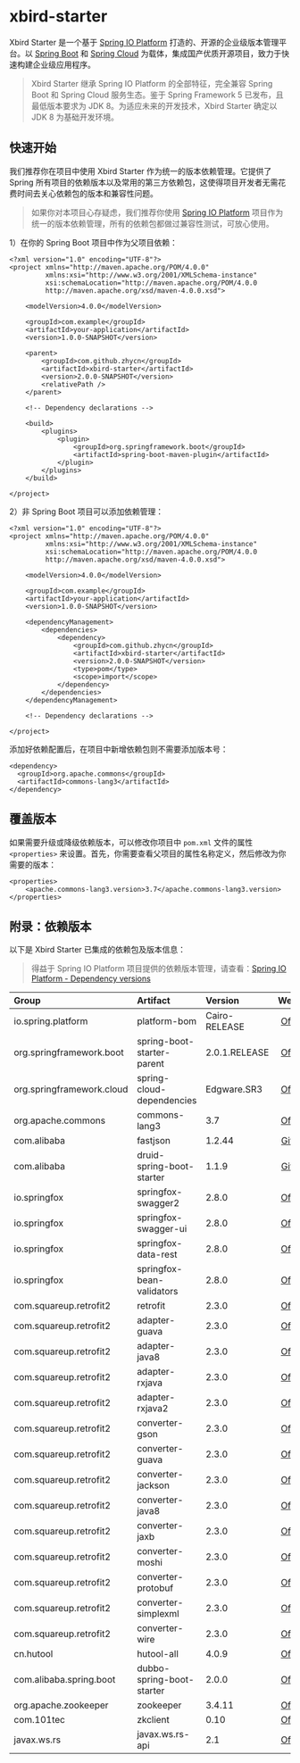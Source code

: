 # xbird-starter

Xbird Starter 是一个基于 [Spring IO Platform](http://platform.spring.io/platform/) 打造的、开源的企业级版本管理平台。以 [Spring Boot](https://projects.spring.io/spring-boot/) 和 [Spring Cloud](http://projects.spring.io/spring-cloud/) 为载体，集成国产优质开源项目，致力于快速构建企业级应用程序。

> Xbird Starter 继承 Spring IO Platform 的全部特征，完全兼容 Spring Boot 和 Spring Cloud 服务生态。鉴于 Spring Framework 5 已发布，且最低版本要求为 JDK 8。为适应未来的开发技术，Xbird Starter 确定以 JDK 8 为基础开发环境。

## 快速开始

我们推荐你在项目中使用 Xbird Starter 作为统一的版本依赖管理。它提供了 Spring 所有项目的依赖版本以及常用的第三方依赖包，这使得项目开发者无需花费时间去关心依赖包的版本和兼容性问题。

> 如果你对本项目心存疑虑，我们推荐你使用 [Spring IO Platform](http://platform.spring.io/platform/) 项目作为统一的版本依赖管理，所有的依赖包都做过兼容性测试，可放心使用。

1）在你的 Spring Boot 项目中作为父项目依赖：

```
<?xml version="1.0" encoding="UTF-8"?>
<project xmlns="http://maven.apache.org/POM/4.0.0"
         xmlns:xsi="http://www.w3.org/2001/XMLSchema-instance"
         xsi:schemaLocation="http://maven.apache.org/POM/4.0.0 
         http://maven.apache.org/xsd/maven-4.0.0.xsd">

    <modelVersion>4.0.0</modelVersion>

    <groupId>com.example</groupId>
    <artifactId>your-application</artifactId>
    <version>1.0.0-SNAPSHOT</version>

    <parent>
        <groupId>com.github.zhycn</groupId>
        <artifactId>xbird-starter</artifactId>
        <version>2.0.0-SNAPSHOT</version>
        <relativePath />
    </parent>

    <!-- Dependency declarations -->

    <build>
        <plugins>
            <plugin>
                <groupId>org.springframework.boot</groupId>
                <artifactId>spring-boot-maven-plugin</artifactId>
            </plugin>
        </plugins>
    </build>

</project>
```

2）非 Spring Boot 项目可以添加依赖管理：

```
<?xml version="1.0" encoding="UTF-8"?>
<project xmlns="http://maven.apache.org/POM/4.0.0"
         xmlns:xsi="http://www.w3.org/2001/XMLSchema-instance"
         xsi:schemaLocation="http://maven.apache.org/POM/4.0.0 
         http://maven.apache.org/xsd/maven-4.0.0.xsd">

    <modelVersion>4.0.0</modelVersion>

    <groupId>com.example</groupId>
    <artifactId>your-application</artifactId>
    <version>1.0.0-SNAPSHOT</version>

    <dependencyManagement>
        <dependencies>
            <dependency>
                <groupId>com.github.zhycn</groupId>
                <artifactId>xbird-starter</artifactId>
                <version>2.0.0-SNAPSHOT</version>
                <type>pom</type>
                <scope>import</scope>
            </dependency>
        </dependencies>
    </dependencyManagement>

    <!-- Dependency declarations -->

</project>
```

添加好依赖配置后，在项目中新增依赖包则不需要添加版本号：

```
<dependency>
  <groupId>org.apache.commons</groupId>
  <artifactId>commons-lang3</artifactId>
</dependency>
```

## 覆盖版本

如果需要升级或降级依赖版本，可以修改你项目中 `pom.xml` 文件的属性 `<properties>` 来设置。首先，你需要查看父项目的属性名称定义，然后修改为你需要的版本：

```
<properties>
    <apache.commons-lang3.version>3.7</apache.commons-lang3.version>
</properties>
```

## 附录：依赖版本

以下是 Xbird Starter 已集成的依赖包及版本信息：

> 得益于 Spring IO Platform 项目提供的依赖版本管理，请查看：[Spring IO Platform - Dependency versions](https://docs.spring.io/platform/docs/Brussels-SR6/reference/htmlsingle/#appendix-dependency-versions)

| Group | Artifact | Version | Website |
|:---|:---|:---|:---:|
| io.spring.platform | platform-bom | Cairo-RELEASE | [Official](http://platform.spring.io/platform/) | 
| org.springframework.boot | spring-boot-starter-parent | 2.0.1.RELEASE | [Official](https://projects.spring.io/spring-boot/) | 
| org.springframework.cloud | spring-cloud-dependencies | Edgware.SR3 |[Official](http://projects.spring.io/spring-cloud/) | 
| org.apache.commons | commons-lang3 | 3.7 | [Official](http://commons.apache.org/proper/commons-lang/) | 
| com.alibaba | fastjson | 1.2.44 | [GitHub](https://github.com/alibaba/fastjson) | 
| com.alibaba | druid-spring-boot-starter | 1.1.9 | [GitHub](https://github.com/alibaba/druid) | 
| io.springfox | springfox-swagger2 | 2.8.0 | [Official](https://springfox.github.io/springfox/) | 
| io.springfox | springfox-swagger-ui | 2.8.0 | [Official](https://springfox.github.io/springfox/) | 
| io.springfox | springfox-data-rest | 2.8.0 | [Official](https://springfox.github.io/springfox/) | 
| io.springfox | springfox-bean-validators | 2.8.0 | [Official](https://springfox.github.io/springfox/) | 
| com.squareup.retrofit2 | retrofit | 2.3.0 | [Official](http://square.github.io/retrofit/) | 
| com.squareup.retrofit2 | adapter-guava | 2.3.0 | [Official](http://square.github.io/retrofit/) | 
| com.squareup.retrofit2 | adapter-java8 | 2.3.0 | [Official](http://square.github.io/retrofit/) | 
| com.squareup.retrofit2 | adapter-rxjava | 2.3.0 | [Official](http://square.github.io/retrofit/) | 
| com.squareup.retrofit2 | adapter-rxjava2 | 2.3.0 | [Official](http://square.github.io/retrofit/) | 
| com.squareup.retrofit2 | converter-gson | 2.3.0 | [Official](http://square.github.io/retrofit/) | 
| com.squareup.retrofit2 | converter-guava | 2.3.0 | [Official](http://square.github.io/retrofit/) | 
| com.squareup.retrofit2 | converter-jackson | 2.3.0 | [Official](http://square.github.io/retrofit/) | 
| com.squareup.retrofit2 | converter-java8 | 2.3.0 | [Official](http://square.github.io/retrofit/) | 
| com.squareup.retrofit2 | converter-jaxb | 2.3.0 | [Official](http://square.github.io/retrofit/) | 
| com.squareup.retrofit2 | converter-moshi | 2.3.0 | [Official](http://square.github.io/retrofit/) | 
| com.squareup.retrofit2 | converter-protobuf | 2.3.0 | [Official](http://square.github.io/retrofit/) | 
| com.squareup.retrofit2 | converter-simplexml | 2.3.0 | [Official](http://square.github.io/retrofit/) | 
| com.squareup.retrofit2 | converter-wire | 2.3.0 | [Official](http://square.github.io/retrofit/) | 
| cn.hutool | hutool-all | 4.0.9 | [Official](http://www.hutool.cn/) |
| com.alibaba.spring.boot | dubbo-spring-boot-starter | 2.0.0 | [Official](https://github.com/alibaba/dubbo-spring-boot-starter) |
| org.apache.zookeeper | zookeeper | 3.4.11 | [Official](http://zookeeper.apache.org/) |
| com.101tec | zkclient | 0.10 | [Official](https://github.com/sgroschupf/zkclient) |
| javax.ws.rs | javax.ws.rs-api | 2.1 | [Official](https://github.com/jax-rs) |
